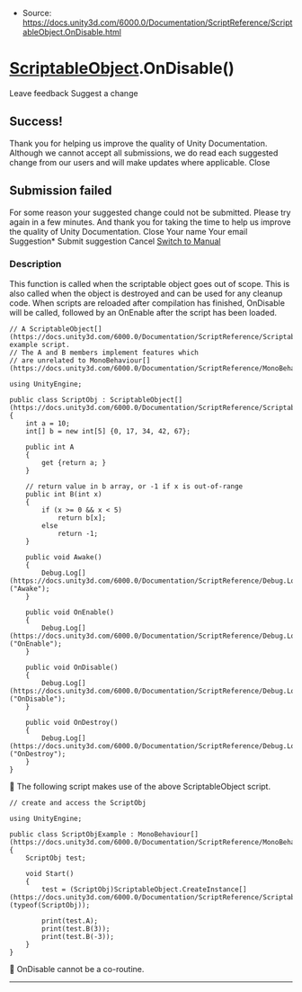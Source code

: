 * Source: https://docs.unity3d.com/6000.0/Documentation/ScriptReference/ScriptableObject.OnDisable.html

#  [ScriptableObject](https://docs.unity3d.com/6000.0/Documentation/ScriptReference/ScriptableObject.html).OnDisable()
Leave feedback
Suggest a change
## Success!
Thank you for helping us improve the quality of Unity Documentation. Although we cannot accept all submissions, we do read each suggested change from our users and will make updates where applicable.
Close
## Submission failed
For some reason your suggested change could not be submitted. Please <a>try again</a> in a few minutes. And thank you for taking the time to help us improve the quality of Unity Documentation.
Close
Your name Your email Suggestion* Submit suggestion
Cancel
[Switch to Manual](https://docs.unity3d.com/6000.0/Documentation/Manual/class-ScriptableObject.html "Go to ScriptableObject Component in the Manual")
### Description
This function is called when the scriptable object goes out of scope.
This is also called when the object is destroyed and can be used for any cleanup code. When scripts are reloaded after compilation has finished, OnDisable will be called, followed by an OnEnable after the script has been loaded.
```
// A ScriptableObject[](https://docs.unity3d.com/6000.0/Documentation/ScriptReference/ScriptableObject.html) example script.
// The A and B members implement features which
// are unrelated to MonoBehaviour[](https://docs.unity3d.com/6000.0/Documentation/ScriptReference/MonoBehaviour.html).  
  
using UnityEngine;  
  
public class ScriptObj : ScriptableObject[](https://docs.unity3d.com/6000.0/Documentation/ScriptReference/ScriptableObject.html)
{
    int a = 10;
    int[] b = new int[5] {0, 17, 34, 42, 67};  
  
    public int A
    {
        get {return a; }
    }  
  
    // return value in b array, or -1 if x is out-of-range
    public int B(int x)
    {
        if (x >= 0 && x < 5)
            return b[x];
        else
            return -1;
    }  
  
    public void Awake()
    {
        Debug.Log[](https://docs.unity3d.com/6000.0/Documentation/ScriptReference/Debug.Log.html)("Awake");
    }  
  
    public void OnEnable()
    {
        Debug.Log[](https://docs.unity3d.com/6000.0/Documentation/ScriptReference/Debug.Log.html)("OnEnable");
    }  
  
    public void OnDisable()
    {
        Debug.Log[](https://docs.unity3d.com/6000.0/Documentation/ScriptReference/Debug.Log.html)("OnDisable");
    }  
  
    public void OnDestroy()
    {
        Debug.Log[](https://docs.unity3d.com/6000.0/Documentation/ScriptReference/Debug.Log.html)("OnDestroy");
    }
}

```

The following script makes use of the above ScriptableObject script. 
```
// create and access the ScriptObj  
  
using UnityEngine;  
  
public class ScriptObjExample : MonoBehaviour[](https://docs.unity3d.com/6000.0/Documentation/ScriptReference/MonoBehaviour.html)
{
    ScriptObj test;  
  
    void Start()
    {
        test = (ScriptObj)ScriptableObject.CreateInstance[](https://docs.unity3d.com/6000.0/Documentation/ScriptReference/ScriptableObject.CreateInstance.html)(typeof(ScriptObj));  
  
        print(test.A);
        print(test.B(3));
        print(test.B(-3));
    }
}

```

OnDisable cannot be a co-routine.
* * *
